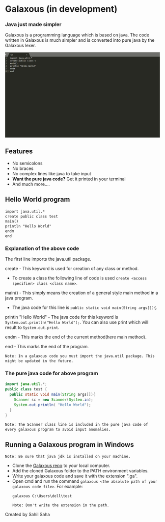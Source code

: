 # Galaxous (in development)
### Java just made simpler

Galaxous is a programming language which is based on java. The code written in Galaxous is much simpler and is converted into pure java by the Galaxous lexer.

![demo](./gademo.gif)

## Features

- No semicolons
- No braces
- No complex lines like java to take input
- **Want the pure java code?** Get it printed in your terminal
- And much more....

## Hello World program

```
import java.util.*
create public class test
main()
println "Hello World"
endm
end
```
### Explanation of the above code

The first line imports the java.util package.

create - This keyword is used for creation of any class or method.
- To create a class the following line of code is used `create <access specifier> class <class name>`.

main() - This simply means the creation of a general style main method in a java program. 
- The java code for this line is `public static void main(String args[]){`.

println "Hello World" - The java code for this keyword is `System.out.println("Hello World");`. You can also use print which will result to `System.out.print`.

endm - This marks the end of the current method(here main method).

end - This marks the end of the program.

``` 
Note: In a galaxous code you must import the java.util package. This might be updated in the future.
```

### The pure java code for above program

```java
import java.util.*;
public class test {
  public static void main(String args[]){
    Scanner sc = new Scanner(System.in);
    System.out.println( "Hello World");
  }
}
```
```
Note: The Scanner class line is included in the pure java code of every galaxous program to avoid input anomalies.
```

## Running a Galaxous program in Windows

```
Note: Be sure that java jdk is installed on your machine.
```

- Clone the [Galaxous repo](https://github.com/sahilsaha7773/Galaxous) to your local computer.
- Add the cloned Galaxous folder to the PATH environment variables.
- Write your galaxous code and save it with the extension ".ga".
- Open cmd and run the command `galaxous <the absolute path of your galaxous code file>`.
  For example:
  ```
  galaxous C:\Users\dell\test
  ```
  ```
  Note: Don't write the extension in the path.
  ```
  
  
                  
Created by Sahil Saha
